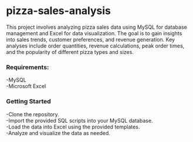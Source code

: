 # pizza-sales-analysis
This project involves analyzing pizza sales data using MySQL for database management and Excel for data visualization. The goal is to gain insights into sales trends, customer preferences, and revenue generation. Key analyses include order quantities, revenue calculations, peak order times, and the popularity of different pizza types and sizes.

### Requirements:

-MySQL\
-Microsoft Excel


### Getting Started

-Clone the repository.\
-Import the provided SQL scripts into your MySQL database.\
-Load the data into Excel using the provided templates.\
-Analyze and visualize the data as needed.


